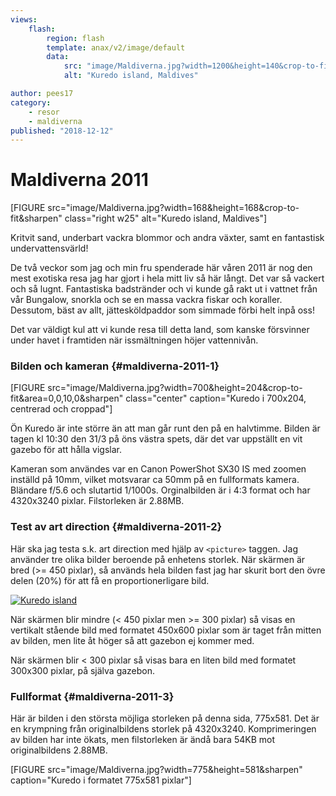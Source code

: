 ```yaml
---
views:
    flash:
        region: flash
        template: anax/v2/image/default
        data:
            src: "image/Maldiverna.jpg?width=1200&height=140&crop-to-fit"
            alt: "Kuredo island, Maldives"

author: pees17
category:
    - resor
    - maldiverna
published: "2018-12-12"
---
```

Maldiverna 2011
==================================
[FIGURE src="image/Maldiverna.jpg?width=168&height=168&crop-to-fit&sharpen" class="right w25" alt="Kuredo island, Maldives"]

Kritvit sand, underbart vackra blommor och andra växter, samt en fantastisk undervattensvärld!

<!--more-->

De två veckor som jag och min fru spenderade här våren 2011 är nog den mest exotiska resa jag har gjort i hela mitt liv så här långt. Det var så vackert och så lugnt. Fantastiska badstränder och vi kunde gå rakt ut i vattnet från vår Bungalow, snorkla och se en massa vackra fiskar och koraller. Dessutom, bäst av allt, jättesköldpaddor som simmade förbi helt inpå oss!

Det var väldigt kul att vi kunde resa till detta land, som kanske försvinner under havet i framtiden när issmältningen höjer vattennivån.

### Bilden och kameran {#maldiverna-2011-1}

[FIGURE src="image/Maldiverna.jpg?width=700&height=204&crop-to-fit&area=0,0,10,0&sharpen" class="center" caption="Kuredo i 700x204, centrerad och croppad"]

Ön Kuredo är inte större än att man går runt den på en halvtimme. Bilden är tagen kl 10:30 den 31/3 på öns västra spets, där det var uppställt en vit gazebo för att hålla vigslar.

Kameran som användes var en Canon PowerShot SX30 IS med zoomen inställd på 10mm, vilket motsvarar ca 50mm på en fullformats kamera. Bländare f/5.6 och slutartid 1/1000s. Orginalbilden är i 4:3 format och har 4320x3240 pixlar. Filstorleken är 2.88MB.

### Test av art direction {#maldiverna-2011-2}
Här ska jag testa s.k. art direction med hjälp av `<picture>` taggen. Jag använder tre olika bilder beroende på enhetens storlek. När skärmen är bred (>= 450 pixlar), så används hela bilden fast jag har skurit bort den övre delen (20%) för att få en proportionerligare bild.

<a href="image/Maldiverna.jpg">
<picture>
    <source media="(min-width: 450px)" srcset="../image/Maldiverna.jpg?width=775&height=465&crop-to-fit&area=20,0,0,0&sharpen">
    <source media="(min-width: 300px)" srcset="../image/Maldiverna.jpg?width=450&height=600&crop-to-fit&area=20,0,0,20&sharpen">
    <img src="image/Maldiverna.jpg?width=300&height=300&crop-to-fit&area=23,50,27,0&sharpen" alt="Kuredo island">
</picture>
</a>

När skärmen blir mindre (< 450 pixlar men >= 300 pixlar) så visas en vertikalt stående bild med formatet 450x600 pixlar som är taget från mitten av bilden, men lite åt höger så att gazebon ej kommer med.

När skärmen blir < 300 pixlar så visas bara en liten bild med formatet 300x300 pixlar, på själva gazebon.

### Fullformat {#maldiverna-2011-3}

Här är bilden i den största möjliga storleken på denna sida, 775x581. Det är en krympning från originalbildens storlek på 4320x3240. Komprimeringen av bilden har inte ökats, men filstorleken är ändå bara 54KB mot originalbildens 2.88MB.

[FIGURE src="image/Maldiverna.jpg?width=775&height=581&sharpen" caption="Kuredo i formatet 775x581 pixlar"]
